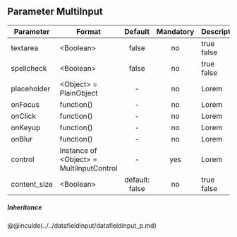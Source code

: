 ## Parameter MultiInput
|	Parameter			|			Format			|	Default					|	Mandatory	|	Description				| 
|		---				|			---				|	:---:					|	:---:		|		---					|
|	textarea	|	<dt>&lt;Boolean&gt;	|	false	|	no	|	<dt>true<dd><dt>false<dd>	|
|	spellcheck	|	<dt>&lt;Boolean&gt;	|	false	|	no	|	<dt>true<dd><dt>false<dd>	|
|	placeholder	|	<dt>&lt;Object&gt; = PlainObject	|	-	|	no	|	Lorem	|
|	onFocus	|	<dt>function()	|	-	|	no	|	Lorem	|
|	onClick	|	<dt>function()	|	-	|	no	|	Lorem	|
|	onKeyup	|	<dt>function()	|	-	|	no	|	Lorem	|
|	onBlur	|	<dt>function()	|	-	|	no	|	Lorem	|
|	control	|	<dt>Instance of &lt;Object&gt; = MultiInputControl	|	-	|	yes	|	Lorem	|
|	content_size	|	<dt>&lt;Boolean&gt;	|	default: false	|	no	|	<dt>true<dd><dt>false<dd>	|


##### Inheritance
@@inculde(../../datafieldinput/datafieldinput_p.md)
